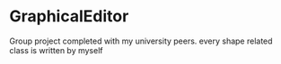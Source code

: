 # GraphicalEditor
Group project completed with my university peers. every shape related class is written by myself 
